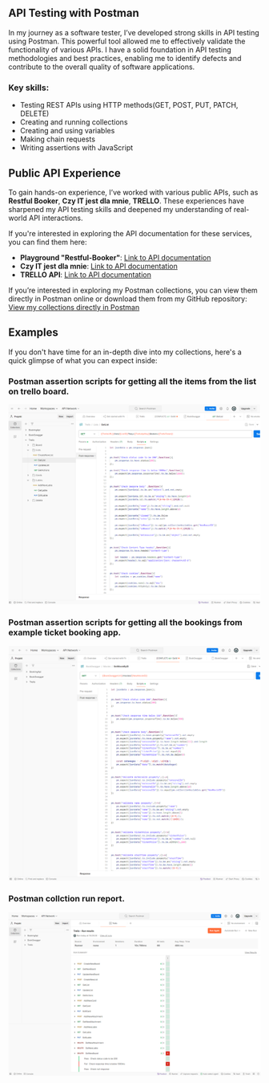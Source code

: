   <h2>API Testing with Postman</h2>
In my journey as a software tester, I’ve developed strong skills in API testing using Postman. This powerful tool allowed me to effectively validate the functionality of various APIs. I have a solid foundation in API testing methodologies and best practices, enabling me to identify defects and contribute to the overall quality of software applications.
  

  <h3>Key skills:</h3>
  
* Testing REST APIs using HTTP methods(GET, POST, PUT, PATCH, DELETE)
* Creating and running collections
* Creating and using variables
* Making chain requests
* Writing assertions with JavaScript   

<h2>Public API Experience</h2>
  
To gain hands-on experience, I’ve worked with various public APIs, such as <strong>Restful Booker</strong>, <strong>Czy IT jest dla mnie</strong>, <strong>TRELLO</strong>. These experiences have sharpened my API testing skills and deepened my understanding of real-world API interactions.

If you're interested in exploring the API documentation for these services, you can find them here:

* **Playground "Restful-Booker"**: [Link to API documentation](https://restful-booker.herokuapp.com/apidoc)
* **Czy IT jest dla mnie**: [Link to API documentation](https://testing-platform.czyitjestdlamnie.pl/api/swagger-api-demo)
* **TRELLO API**: [Link to API documentation](https://developer.atlassian.com/cloud/trello/rest/api-group-actions/#api-group-actions)


If you’re interested in exploring my Postman collections, you can view them directly in Postman online or download them from my GitHub repository:  [View my collections directly in Postman](https://www.postman.com/first-team-3640/projekt/overview)

<h2>Examples</h2>

If you don't have time for an in-depth dive into my collections, here's a quick glimpse of what you can expect inside:


### Postman assertion scripts for getting all the items from the list on trello board.

![Alt text](https://github.com/dudekluk/Postman/blob/main/img/Trello.png "TrellorCollection")



### Postman assertion scripts for getting all the bookings from example ticket booking app.
 
![Alt text](https://github.com/dudekluk/Postman/blob/main/img/Swagger.png "SwaggerCollection")


### Postman collction run report.
 
![Alt text](https://github.com/dudekluk/Postman/blob/main/img/TrelloReport.png "SwaggerCollection")


